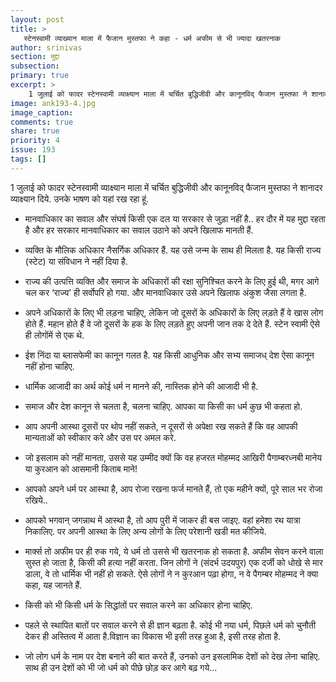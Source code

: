 ```yaml
---
layout: post
title: >
   स्टेनस्वामी व्याख्यान माला में फैजान मुस्तफा ने कहा - धर्म अफीम से भी ज्यादा खतरनाक
author: srinivas
section: मुद्दा
subsection:
primary: true
excerpt: >
    1 जुलाई को फादर स्टेनस्वामी व्याक्ष्यान माला में चर्चित बुद्धिजीवी और कानूनविद् फैजान मुस्तफा ने शानादर व्याक्ष्यान दिये. उनके भाषण को यहां रख रहा हूं.
image: ank193-4.jpg
image_caption: 
comments: true
share: true
priority: 4
issue: 193
tags: []
---
```


1 जुलाई को फादर स्टेनस्वामी व्याक्ष्यान माला में चर्चित बुद्धिजीवी और कानूनविद् फैजान मुस्तफा ने शानादर व्याक्ष्यान दिये. उनके भाषण को यहां रख रहा हूं.

- मानवाधिकार का सवाल और संघर्ष किसी एक दल या सरकार से जुड़ा नहीं है.. हर दौर में यह मुद्दा रहता है और हर सरकार मानवाधिकार का सवाल उठाने को अपने खिलाफ मानती हैं.

- व्यक्ति के मौलिक अधिकार नैसर्गिक अधिकार हैं. यह उसे जन्म के साथ ही मिलता है. यह किसी राज्य (स्टेट) या संविधान ने नहीं दिया है.

- राज्य की उत्पत्ति व्यक्ति और समाज के अधिकारों की रक्षा सुनिश्चित करने के लिए हुई थी, मगर आगे चल कर ‘राज्य’ ही सर्वोपरि हो गया. और मानवाधिकार उसे अपने खिलाफ अंकुश जैसा लगता है.

- अपने अधिकारों के लिए भी लड़ना चाहिए, लेकिन जो दूसरों के अधिकारों के लिए लड़ते हैं वे खास लोग होते हैं. महान होते हैं वे जो दूसरों के हक के लिए लड़ते हुए अपनी जान तक दे देते हैं. स्टेन स्वामी ऐसे ही लोगोंमें से एक थे.  

- ईश निंदा या ब्लासफेमी का कानून गलत है. यह किसी आधुनिक और सभ्य समाजध् देश ऐसा कानून नहीं होना चाहिए.

- धार्मिक आजादी का अर्थ कोई धर्म न मानने की, नास्तिक होने की आजादी भी है.

- समाज और देश कानून से चलता है, चलना चाहिए. आपका या किसी का धर्म कुछ भी कहता हो.

- आप अपनी आस्था दूसरों पर थोप नहीं सकते, न दूसरों से अपेक्षा रख सकते हैं कि वह आपकी मान्यताओं को स्वीकार करे और उस पर अमल करे.

- जो इसलाम को नहीं मानता, उससे यह उम्मीद क्यों कि वह हजरत मोहम्मद आखिरी पैगाम्बरध्नबी मानेय या कुरआन को आसमानी किताब माने!

- आपको अपने धर्म पर आस्था है, आप रोजा रखना फर्ज मानते हैं, तो एक महीने क्यों, पूरे साल भर रोजा रखिये..

- आपको भगवान् जगन्नाथ में आस्था है, तो आप पुरी में जाकर ही बस जाइए. वहां हमेशा रथ यात्रा निकालिए. पर अपनी आस्था के लिए  अन्य लोगों के लिए परेशानी खडी मत कीजिये.

- मार्क्स तो अफीम पर ही रुक गये, ये धर्म तो उससे भी खतरनाक हो सकता है. अफीम सेवन करने वाला सुस्त हो जाता है, किसी की हत्या नहीं करता. जिन लोगों ने (संदर्भ उदयपुर) एक दर्जी को धोखे से मार डाला, वे तो धार्मिक भी नहीं हो सकते. ऐसे लोगों ने न कुरआन पढ़ा होगा, न वे पैगम्बर मोहम्मद ने क्या कहा, यह जानते हैं.

- किसी को भी किसी धर्म के सिद्धांतों पर सवाल करने का अधिकार होना चाहिए.

- पहले से स्थापित बातों पर सवाल करने से ही ज्ञान बढ़ता है. कोई भी नया धर्म, पिछले धर्म को चुनौती देकर ही अस्तित्व में आता है.विज्ञान का विकास भी इसी तरह हुआ है, इसी तरह होता है.

- जो लोग धर्म के नाम पर देश बनाने की बात करते हैं, उनको उन इसलामिक देशों को देख लेना चाहिए. साथ ही उन देशों को भी जो धर्म को पीछे छोड़ कर आगे बढ़ गये...